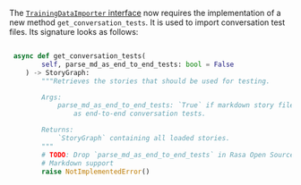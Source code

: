 The [`TrainingDataImporter` interface](training-data-importers.mdx) now requires the
implementation of a new method `get_conversation_tests`. It is used to import 
conversation test files. Its signature looks as follows:

```python

 async def get_conversation_tests(
        self, parse_md_as_end_to_end_tests: bool = False
    ) -> StoryGraph:
        """Retrieves the stories that should be used for testing.

        Args:
            parse_md_as_end_to_end_tests: `True` if markdown story files should parsed
                as end-to-end conversation tests.

        Returns:
            `StoryGraph` containing all loaded stories.
        """
        # TODO: Drop `parse_md_as_end_to_end_tests` in Rasa Open Source when removing
        # Markdown support
        raise NotImplementedError()
```
